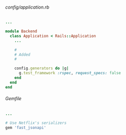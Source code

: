 ###### config/application.rb

```ruby
...

module Backend
  class Application < Rails::Application
    ...

    #
    # Added
    #

    config.generators do |g|
      g.test_framework :rspec, request_specs: false
    end
  end
end

```

<!-- factory setup stuff -->

###### Gemfile

```ruby
...

# Use Netflix's serializers
gem 'fast_jsonapi'

```


